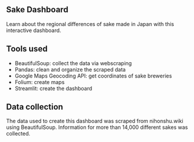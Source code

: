 ## Sake Dashboard

Learn about the regional differences of sake made in Japan with this interactive dashboard.

## Tools used

- BeautifulSoup: collect the data via webscraping
- Pandas: clean and organize the scraped data
- Google Maps Geocoding API: get coordinates of sake breweries
- Folium: create maps
- Streamlit: create the dashboard

## Data collection

The data used to create this dashboard was scraped from nihonshu.wiki using BeautifulSoup. Information for more than 14,000 different sakes was collected.
